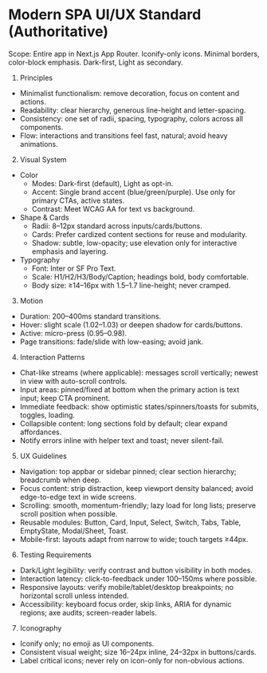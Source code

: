 # Modern SPA UI/UX Standard (Authoritative)

Scope: Entire app in Next.js App Router. Iconify-only icons. Minimal borders, color-block emphasis. Dark-first, Light as secondary.

1) Principles
- Minimalist functionalism: remove decoration, focus on content and actions.
- Readability: clear hierarchy, generous line-height and letter-spacing.
- Consistency: one set of radii, spacing, typography, colors across all components.
- Flow: interactions and transitions feel fast, natural; avoid heavy animations.

2) Visual System
- Color
  - Modes: Dark-first (default), Light as opt-in.
  - Accent: Single brand accent (blue/green/purple). Use only for primary CTAs, active states.
  - Contrast: Meet WCAG AA for text vs background.
- Shape & Cards
  - Radii: 8–12px standard across inputs/cards/buttons.
  - Cards: Prefer cardized content sections for reuse and modularity.
  - Shadow: subtle, low-opacity; use elevation only for interactive emphasis and layering.
- Typography
  - Font: Inter or SF Pro Text.
  - Scale: H1/H2/H3/Body/Caption; headings bold, body comfortable.
  - Body size: ≥14–16px with 1.5–1.7 line-height; never cramped.

3) Motion
- Duration: 200–400ms standard transitions.
- Hover: slight scale (1.02–1.03) or deepen shadow for cards/buttons.
- Active: micro-press (0.95–0.98).
- Page transitions: fade/slide with low-easing; avoid jank.

4) Interaction Patterns
- Chat-like streams (where applicable): messages scroll vertically; newest in view with auto-scroll controls.
- Input areas: pinned/fixed at bottom when the primary action is text input; keep CTA prominent.
- Immediate feedback: show optimistic states/spinners/toasts for submits, toggles, loading.
- Collapsible content: long sections fold by default; clear expand affordances.
- Notify errors inline with helper text and toast; never silent-fail.

5) UX Guidelines
- Navigation: top appbar or sidebar pinned; clear section hierarchy; breadcrumb when deep.
- Focus content: strip distraction, keep viewport density balanced; avoid edge-to-edge text in wide screens.
- Scrolling: smooth, momentum-friendly; lazy load for long lists; preserve scroll position when possible.
- Reusable modules: Button, Card, Input, Select, Switch, Tabs, Table, EmptyState, Modal/Sheet, Toast.
- Mobile-first: layouts adapt from narrow to wide; touch targets ≥44px.

6) Testing Requirements
- Dark/Light legibility: verify contrast and button visibility in both modes.
- Interaction latency: click-to-feedback under 100–150ms where possible.
- Responsive layouts: verify mobile/tablet/desktop breakpoints; no horizontal scroll unless intended.
- Accessibility: keyboard focus order, skip links, ARIA for dynamic regions; axe audits; screen-reader labels.

7) Iconography
- Iconify only; no emoji as UI components.
- Consistent visual weight; size 16–24px inline, 24–32px in buttons/cards.
- Label critical icons; never rely on icon-only for non-obvious actions.

